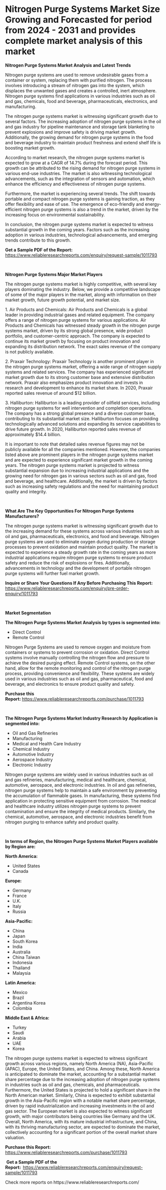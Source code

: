 <p><h1>Nitrogen Purge Systems Market Size Growing and Forecasted for period from 2024 - 2031 and provides complete market analysis of this market</h1></p><p><strong>Nitrogen Purge Systems Market Analysis and Latest Trends</strong></p>
<p><p>Nitrogen purge systems are used to remove undesirable gases from a container or system, replacing them with purified nitrogen. The process involves introducing a stream of nitrogen gas into the system, which displaces the unwanted gases and creates a controlled, inert atmosphere. Nitrogen purge systems find applications in various industries such as oil and gas, chemicals, food and beverage, pharmaceuticals, electronics, and manufacturing.</p><p>The nitrogen purge systems market is witnessing significant growth due to several factors. The increasing adoption of nitrogen purge systems in the oil and gas industry for pipeline maintenance and storage tank blanketing to prevent explosions and improve safety is driving market growth. Additionally, the growing demand for nitrogen purge systems in the food and beverage industry to maintain product freshness and extend shelf life is boosting market growth.</p><p>According to market research, the nitrogen purge systems market is expected to grow at a CAGR of 14.7% during the forecast period. This growth can be attributed to the rising demand for nitrogen purge systems in various end-use industries. The market is also witnessing technological advancements, such as the integration of sensors and automation, which enhance the efficiency and effectiveness of nitrogen purge systems.</p><p>Furthermore, the market is experiencing several trends. The shift towards portable and compact nitrogen purge systems is gaining traction, as they offer flexibility and ease of use. The emergence of eco-friendly and energy-efficient nitrogen purge systems is also a trend in the market, driven by the increasing focus on environmental sustainability.</p><p>In conclusion, the nitrogen purge systems market is expected to witness substantial growth in the coming years. Factors such as the increasing adoption in various industries, technological advancements, and emerging trends contribute to this growth.</p></p>
<p><strong>Get a Sample PDF of the Report:&nbsp;</strong> <a href="https://www.reliableresearchreports.com/enquiry/request-sample/1011793">https://www.reliableresearchreports.com/enquiry/request-sample/1011793</a></p>
<p>&nbsp;</p>
<p><strong>Nitrogen Purge Systems Major Market Players</strong></p>
<p><p>The nitrogen purge systems market is highly competitive, with several key players dominating the industry. Below, we provide a competitive landscape of some of the major players in the market, along with information on their market growth, future growth potential, and market size.</p><p>1. Air Products and Chemicals: Air Products and Chemicals is a global leader in providing industrial gases and related equipment. The company offers a range of nitrogen purge systems for various applications. Air Products and Chemicals has witnessed steady growth in the nitrogen purge systems market, driven by its strong global presence, wide product portfolio, and customer-centric approach. The company is expected to continue its market growth by focusing on product innovation and expanding its distribution network. The exact sales revenue of the company is not publicly available.</p><p>2. Praxair Technology: Praxair Technology is another prominent player in the nitrogen purge systems market, offering a wide range of nitrogen supply systems and related services. The company has experienced significant market growth due to its strong customer base and extensive distribution network. Praxair also emphasizes product innovation and invests in research and development to enhance its market share. In 2020, Praxair reported sales revenue of around $12 billion.</p><p>3. Halliburton: Halliburton is a leading provider of oilfield services, including nitrogen purge systems for well intervention and completion operations. The company has a strong global presence and a diverse customer base, contributing to its substantial market size. Halliburton focuses on providing technologically advanced solutions and expanding its service capabilities to drive future growth. In 2020, Halliburton reported sales revenue of approximately $14.4 billion.</p><p>It is important to note that detailed sales revenue figures may not be publicly available for all the companies mentioned. However, the companies listed above are prominent players in the nitrogen purge systems market and are expected to experience significant market growth in the coming years. The nitrogen purge systems market is projected to witness substantial expansion due to increasing industrial applications and the growing need for nitrogen gas in various sectors such as oil and gas, food and beverage, and healthcare. Additionally, the market is driven by factors such as increasing safety regulations and the need for maintaining product quality and integrity.</p></p>
<p>&nbsp;</p>
<p><strong>What Are The Key Opportunities For Nitrogen Purge Systems Manufacturers?</strong></p>
<p><p>The nitrogen purge systems market is witnessing significant growth due to the increasing demand for these systems across various industries such as oil and gas, pharmaceuticals, electronics, and food and beverage. Nitrogen purge systems are used to eliminate oxygen during production or storage processes to prevent oxidation and maintain product quality. The market is expected to experience a steady growth rate in the coming years as more industrial applications require nitrogen purge systems to ensure product safety and reduce the risk of explosions or fires. Additionally, advancements in technology and the development of portable nitrogen purge systems will further fuel market growth.</p></p>
<p><strong>Inquire or Share Your Questions If Any Before Purchasing This Report:</strong> <a href="https://www.reliableresearchreports.com/enquiry/pre-order-enquiry/1011793">https://www.reliableresearchreports.com/enquiry/pre-order-enquiry/1011793</a></p>
<p>&nbsp;</p>
<p><strong>Market Segmentation</strong></p>
<p><strong>The Nitrogen Purge Systems Market Analysis by types is segmented into:</strong></p>
<p><ul><li>Direct Control</li><li>Remote Control</li></ul></p>
<p><p>Nitrogen Purge Systems are used to remove oxygen and moisture from containers or systems to prevent corrosion or oxidation. Direct Control systems involve manually controlling the nitrogen flow and pressure to achieve the desired purging effect. Remote Control systems, on the other hand, allow for the remote monitoring and control of the nitrogen purge process, providing convenience and flexibility. These systems are widely used in various industries such as oil and gas, pharmaceutical, food and beverage, and electronics to ensure product quality and safety.</p></p>
<p><strong>Purchase this Report:&nbsp;</strong><a href="https://www.reliableresearchreports.com/purchase/1011793">https://www.reliableresearchreports.com/purchase/1011793</a></p>
<p>&nbsp;</p>
<p><strong>The Nitrogen Purge Systems Market Industry Research by Application is segmented into:</strong></p>
<p><ul><li>Oil and Gas Refineries</li><li>Manufacturing</li><li>Medical and Health Care Industry</li><li>Chemical Industry</li><li>Automotive Industry</li><li>Aerospace Industry</li><li>Electronic Industry</li></ul></p>
<p><p>Nitrogen purge systems are widely used in various industries such as oil and gas refineries, manufacturing, medical and healthcare, chemical, automotive, aerospace, and electronic industries. In oil and gas refineries, nitrogen purge systems help to maintain a safe environment by preventing the accumulation of flammable gases. In manufacturing, these systems find application in protecting sensitive equipment from corrosion. The medical and healthcare industry utilizes nitrogen purge systems to prevent contamination and ensure the integrity of medical products. Similarly, the chemical, automotive, aerospace, and electronic industries benefit from nitrogen purging to enhance safety and product quality.</p></p>
<p>&nbsp;</p>
<p><strong>In terms of Region, the Nitrogen Purge Systems Market Players available by Region are:</strong></p>
<p>
    <p> <strong> North America: </strong>
        <ul>
            <li>United States</li>
            <li>Canada</li>
        </ul>
        </p> 
    <p> <strong> Europe: </strong>
        <ul>
            <li>Germany</li>
            <li>France</li>
            <li>U.K.</li>
            <li>Italy</li>
            <li>Russia</li>
        </ul>
        </p> 
    <p> <strong> Asia-Pacific: </strong>
        <ul>
            <li>China</li>
            <li>Japan</li>
            <li>South Korea</li>
            <li>India</li>
            <li>Australia</li>
            <li>China Taiwan</li>
            <li>Indonesia</li>
            <li>Thailand</li>
            <li>Malaysia</li>
        </ul>
        </p> 
    <p> <strong> Latin America: </strong>
        <ul>
            <li>Mexico</li>
            <li>Brazil</li>
            <li>Argentina Korea</li>
            <li>Colombia</li>
        </ul>
        </p> 
    <p> <strong> Middle East & Africa: </strong>
        <ul>
            <li>Turkey</li>
            <li>Saudi</li>
            <li>Arabia</li>
            <li>UAE</li>
            <li>Korea</li>
        </ul>
    </p>
    </p>
<p><p>The nitrogen purge systems market is expected to witness significant growth across various regions, namely North America (NA), Asia-Pacific (APAC), Europe, the United States, and China. Among these, North America is anticipated to dominate the market, accounting for a substantial market share percentage due to the increasing adoption of nitrogen purge systems in industries such as oil and gas, chemicals, and pharmaceuticals. Furthermore, the United States is projected to hold a significant share in the North American market. Similarly, China is expected to exhibit substantial growth in the Asia-Pacific region with a notable market share percentage, driven by rapid industrialization and increasing investments in the oil and gas sector. The European market is also expected to witness significant growth, with major contributors being countries like Germany and the UK. Overall, North America, with its mature industrial infrastructure, and China, with its thriving manufacturing sector, are expected to dominate the market, collectively accounting for a significant portion of the overall market share valuation.</p></p>
<p><strong>Purchase this Report: </strong><a href="https://www.reliableresearchreports.com/purchase/1011793">https://www.reliableresearchreports.com/purchase/1011793</a></p>
<p>&nbsp;<strong>Get a Sample PDF of the Report:&nbsp;&nbsp;</strong><a href="https://www.reliableresearchreports.com/enquiry/request-sample/1011793">https://www.reliableresearchreports.com/enquiry/request-sample/1011793</a></p>
<p><strong></strong></p>
<p>Check more reports on https://www.reliableresearchreports.com/</p>
